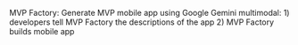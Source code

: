 MVP Factory:	Generate MVP mobile app using Google Gemini multimodal: 1) developers tell MVP Factory the descriptions of the app 2) MVP Factory builds mobile app
